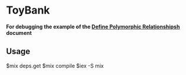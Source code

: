 # ToyBank

**For debugging the example of the [Define Polymorphic Relationshipsh](ttps://hexdocs.pm/ash/polymorphic-relationships.html) document**

## Usage

$mix deps.get
$mix compile
$iex -S mix
